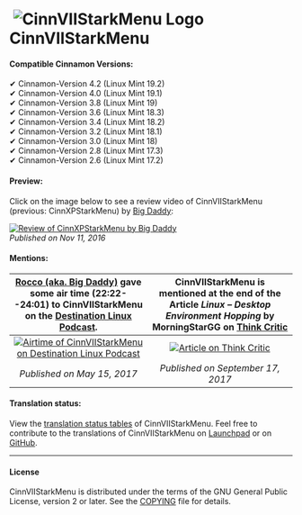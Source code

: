 # &#65279; ![CinnVIIStarkMenu Logo](https://git.io/vDWaq) CinnVIIStarkMenu

#### Compatible Cinnamon Versions:
&#10004; Cinnamon-Version 4.2 (Linux Mint 19.2) <br />
&#10004; Cinnamon-Version 4.0 (Linux Mint 19.1) <br />
&#10004; Cinnamon-Version 3.8 (Linux Mint 19)   <br />
&#10004; Cinnamon-Version 3.6 (Linux Mint 18.3) <br />
&#10004; Cinnamon-Version 3.4 (Linux Mint 18.2) <br />
&#10004; Cinnamon-Version 3.2 (Linux Mint 18.1) <br />
&#10004; Cinnamon-Version 3.0 (Linux Mint 18)   <br />
&#10004; Cinnamon-Version 2.8 (Linux Mint 17.3) <br />
&#10004; Cinnamon-Version 2.6 (Linux Mint 17.2) <br />

#### Preview:
Click on the image below to see a review video of CinnVIIStarkMenu (previous: CinnXPStarkMenu) by [Big Daddy](https://www.youtube.com/channel/UCtZRKfyvx7GUEi-Lr7f4Nxg):

[![Review of CinnXPStarkMenu by Big Daddy](https://cloud.githubusercontent.com/assets/8415124/20908908/6d108a24-bb58-11e6-8d88-112f7250d630.png)](https://www.youtube.com/watch?v=OmUpLNsWgC4)
<br /> _Published on Nov 11, 2016_

#### Mentions:

[Rocco (aka. Big Daddy)](https://www.youtube.com/channel/UCtZRKfyvx7GUEi-Lr7f4Nxg) gave some air time (22:22--24:01) to CinnVIIStarkMenu on the [Destination Linux Podcast](https://www.youtube.com/channel/UCWJUSpXVHTaHErtGWC5qPlQ). | CinnVIIStarkMenu is mentioned at the end of the Article _Linux – Desktop Environment Hopping_ by MorningStarGG on [Think Critic](https://thinkcritic.com/linux-desktop-environment-hopping)
:---:|:---:
[![Airtime of CinnVIIStarkMenu on Destination Linux Podcast](https://cloud.githubusercontent.com/assets/8415124/26260338/1a73280c-3ccd-11e7-8e1b-5d09ca0cc124.png)](https://www.youtube.com/watch?v=iEfbYj9Cl8o#t=22m22s) | [![Article on Think Critic](https://user-images.githubusercontent.com/8415124/32778106-efe8e092-c938-11e7-91c5-01d8b6da9258.jpg)](https://thinkcritic.com/linux-desktop-environment-hopping)
_Published on May 15, 2017_ |  _Published on September 17, 2017_

#### Translation status:

View the [translation status tables](https://github.com/NikoKrause/cinnamon-spices-applets/blob/applets-translation-status/.translation-status/applets-status/CinnVIIStarkMenu@NikoKrause/README.md) of CinnVIIStarkMenu.
Feel free to contribute to the translations of CinnVIIStarkMenu on [Launchpad](https://translations.launchpad.net/cinnviistarkmenu) or on [GitHub](https://github.com/linuxmint/cinnamon-spices-applets).

------------
#### License
CinnVIIStarkMenu is distributed under the terms of the GNU General Public License, version 2 or later.
See the [COPYING](https://github.com/NikoKrause/CinnVIIStarkMenu/blob/master/COPYING) file for details.

